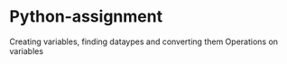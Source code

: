 # Python-assignment
Creating variables, finding dataypes and converting them
Operations on variables
